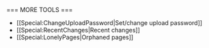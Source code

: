 === MORE TOOLS ===

* [[Special:ChangeUploadPassword|Set/change upload password]]
* [[Special:RecentChanges|Recent changes]]
* [[Special:LonelyPages|Orphaned pages]]
